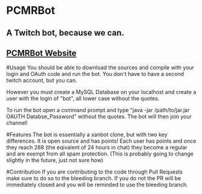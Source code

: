 # PCMRBot
## A Twitch bot, because we can.
## [PCMRBot Website](http://pcmrbot.no-ip.info)

#Usage
You should be able to download the sources and compile with your login and OAuth code and run the bot. You don't have to have a second twitch account, but you can.

However you must create a MySQL Database on your localhost and create a user with the login of "bot", all lower case without the quotes.

To run the bot open a command prompt and type "java -jar /path/to/jar.jar OAUTH Databse_Password" without the quotes. The bot will then join your channel!

#Features
The bot is essentially a xanbot clone, but with two key differences. It is open source and has points! Each user has points and once they reach 288 (the eqivalent of 24 hours in chat) they become a regular and are exempt from all spam protection. (This is probably going to change slightly in the future, just not sure how)

#Contribution
If you are contributing to the code through Pull Requests make sure to do so to the bleeding branch. If you do not the PR will be immediately closed and you will be reminded to use the bleeding branch.
